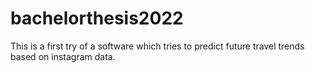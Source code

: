 # bachelorthesis2022
This is a first try of a software which tries to predict future travel trends based on instagram data.
